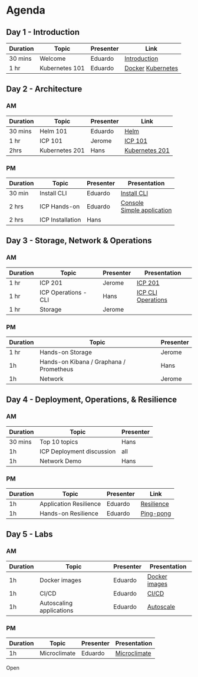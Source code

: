# Agenda

## Day 1 - Introduction

| Duration | Topic | Presenter | Link |
|---|---|---|---|
| 30 mins | Welcome | Eduardo | [Introduction](https://github.ibm.com/CASE/icp-operations/blob/master/Training/ICP%20Operations%20Intro.pptx?raw=true)
| 1 hr | Kubernetes 101 | Eduardo | [Docker](https://github.ibm.com/CASE/icp-operations/blob/master/Training/Containers%20and%20Docker_MI.pptx?raw=true) [Kubernetes](https://github.ibm.com/CASE/icp-operations/blob/master/Training/Kubernetes%20basics_AWG.pptx?raw=true)




## Day 2 - Architecture

### AM

| Duration | Topic | Presenter | Link |
|---|---|---|---|
| 30 mins | Helm 101 | Eduardo | [Helm](https://github.ibm.com/CASE/icp-operations/blob/master/Training/Helm%20basics_AWG.pptx?raw=true) |
| 1 hr | ICP 101 | Jerome |  [ICP 101](https://github.ibm.com/CASE/icp-operations/blob/master/Training/IBM%20Cloud%20Private.pptx?raw=true) |
| 2hrs | Kubernetes 201 | Hans | [Kubernetes 201](https://github.com/ibm-cloud-architecture/icp-operations/blob/master/Training/Kubernetes201.pptx?raw=true)

### PM
| Duration | Topic | Presenter | Presentation |
|---|---|---|---|
| 30 min | Install CLI | Eduardo | [Install CLI](https://github.com/patrocinio/cloud-private-bootcamp/blob/master/Labs_development/Lab-Install-CLI-Tools_DJM.md)
| 2 hrs | ICP Hands-on | Eduardo | [Console](https://github.com/patrocinio/cloud-private-bootcamp/blob/master/Labs_development/Lab-Console-Treasure-Hunt_DJM.md)<br> [Simple application](https://github.com/patrocinio/cloud-private-bootcamp/blob/master/Labs_development/Lab-Deploy-NodeJS-Helm_DJM.md)
| 2 hrs | ICP Installation | Hans |

## Day 3 - Storage, Network & Operations

### AM

| Duration | Topic | Presenter | Presentation |
|---|---|---|---|
| 1 hr | ICP 201 | Jerome | [ICP 201](https://github.ibm.com/CASE/icp-operations/blob/master/Training/ICP%20Architecture%20-%20JMA%20-%20JOW.pptx?raw=true) |
| 1 hr | ICP Operations - CLI | Hans | [ICP CLI Operations](kubectl.md)
| 1 hr | Storage | Jerome |

### PM

| Duration | Topic | Presenter |
|---|---|---|
| 1 hr | Hands-on Storage | Jerome |
| 1h | Hands-on Kibana / Graphana	 / Prometheus | Hans
| 1h | Network | Jerome |


## Day 4 - Deployment, Operations, & Resilience

### AM

| Duration | Topic | Presenter |
|---|---|---|
| 30 mins | Top 10 topics | Hans
| 1h | ICP Deployment discussion | all |
| 1h | Network Demo | Hans |

### PM

| Duration | Topic | Presenter | Link |
|---|---|---|---|
| 1h | Application Resilience | Eduardo | [Resilience](https://github.ibm.com/eduardop/chaos-monkey-playing-ping-pong/blob/master/v2/Presentation/Kubernetes-Resilience.pptx?raw=true)
| 1h | Hands-on Resilience | Eduardo | [Ping-pong](https://github.ibm.com/eduardop/chaos-monkey-playing-ping-pong/tree/master/v2)

## Day 5 - Labs

### AM

| Duration | Topic | Presenter | Presentation |
|---|---|---|---|
| 1h | Docker images | Eduardo | [Docker images](https://github.ibm.com/CASE/cloud-private-bootcamp/blob/master/Labs_development/Lab-Private-Docker-Registry-CJH.md)
| 1h | CI/CD | Eduardo | [CI/CD](https://www.ibm.com/cloud/garage/tutorials/cloud-private-jenkins-pipeline)
| 1h | Autoscaling applications | Eduardo | [Autoscale](https://ansi.23-5.eu/2018/02/workload-container-autoscaling-kubernetes/)



### PM

| Duration | Topic | Presenter | Presentation |
|---|---|---|---|
| 1h | Microclimate | Eduardo | [Microclimate]()

Open
